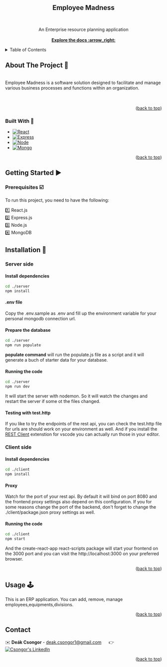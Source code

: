 <div id="readme-top"></div>

<br>
<br>

<h2 align="center"> Employee Madness </h2>
  <br>
<p align="center">
    An Enterprise resource planning application
    <br>
    <br>
    <a href="https://github.com/CodecoolGlobal/the-employee-madness-react-CsongorD"><strong>Explore the docs :arrow_right:	</strong></a>
    <br />
</p>
</div>



<!-- TABLE OF CONTENTS -->
<details>
  <summary>Table of Contents</summary>
  <ol>
    <li>
      <a href="#about-the-project">About The Project</a>
      <ul>
        <li><a href="#built-with">Built With</a></li>
      </ul>
    </li>
    <li>
      <a href="#getting-started">Getting Started</a>
      <ul>
        <li><a href="#prerequisites">Prerequisites</a></li>
        <li><a href="#installation">Installation</a></li>
      </ul>
    </li>
    <li><a href="#usage">Usage</a></li>
    <li><a href="#contact">Contact</a></li>
  </ol>
</details>



<!-- ABOUT THE PROJECT -->
<div id="about-the-project"></div>

## About The Project :page_with_curl:

<br />
Employee Madness is a software solution designed to facilitate and manage various business processes and functions within an organization.
<br />
<br />

<br />
<p align="right">(<a href="#readme-top">back to top</a>)</p>


<div id="built-with"></div>

### Built With :wrench:

* [![React][React.img]][React-url]
* [![Express][Express.img]][Express-url]
* [![Node][Node.img]][Node-url]
* [![Mongo][Mongo.img]][Mongo-url]

<p align="right">(<a href="#readme-top">back to top</a>)</p>

<!-- GETTING STARTED -->
<div id="getting-started"></div>

## Getting Started :arrow_forward:

<div id="prerequisites"></div>

### Prerequisites :ballot_box_with_check:

To run this project, you need to have the following:

:one: React.js <br>
:two: Express.js  <br>
:three: Node.js <br>
:four: MongoDB <br>

<div id="installation"></div>

## Installation :floppy_disk:

### Server side

#### Install dependencies

```bash
cd ./server
npm install
```

#### .env file

Copy the .env.sample as .env and fill up the environment variable for your personal mongodb connection url.

#### Prepare the database

```bash
cd ./server
npm run populate
```

**populate command** will run the populate.js file as a script and it will generate a buch of starter data for your
database.

#### Running the code

```bash
cd ./server
npm run dev
```

It will start the server with nodemon. So it will watch the changes and restart the server if some ot the files changed.

#### Testing with test.http

If you like to try the endpoints of the rest api, you can check the test.http file for urls are should work on your
environment as well. And if you install
the [REST Client](https://marketplace.visualstudio.com/items?itemName=humao.rest-client) extenstion for vscode you can
actually run those in your editor.

### Client side

#### Install dependencies

```bash
cd ./client
npm install
```

#### Proxy

Watch for the port of your rest api. By default it will bind on port 8080 and the frontend proxy settings also depend on
this configuration. If you for some reasons change the port of the backend, don't forget to change the
./client/package.json proxy settings as well.

#### Running the code

```bash
cd ./client
npm start
```

And the create-react-app react-scripts package will start your frontend on the 3000 port and you can visit
the http://localhost:3000 on your preferred browser.

<p align="right">(<a href="#readme-top">back to top</a>)</p>


<!-- USAGE EXAMPLES -->
<div id="usage"></div>

## Usage :joystick:

This is an ERP application.
You can add, remove, manage employees,equipments,divisions.

<p align="right">(<a href="#readme-top">back to top</a>)</p>


<!-- CONTACT -->
<div id="contact"></div>

## Contact

:envelope:    **Deák Csongor** - deak.csongor1@gmail.com &nbsp;&nbsp;&nbsp;&nbsp; :point_right:
&nbsp;&nbsp;&nbsp;&nbsp; [![Csongor's LinkedIn][linkedin-shield]][LinkedIn - Csongor]

<p align="right">(<a href="#readme-top">back to top</a>)</p>

<!-- MARKDOWN LINKS & IMAGES -->
<!-- https://www.markdownguide.org/basic-syntax/#reference-style-links -->

[linkedin-url]: https://linkedin.com/in/linkedin_username

[LinkedIn - Csongor]: https://www.linkedin.com/in/csongor-deak/

[linkedin-shield]: https://img.shields.io/badge/-LinkedIn-black.svg?style=for-the-badge&logo=linkedin&colorB=555

[React.img]: https://img.shields.io/badge/React-20232A?style=for-the-badge&logo=react&logoColor=61DAFB

[React-url]: https://react.dev/

[Express.img]:https://img.shields.io/badge/express-white?style=for-the-badge&logo=express&logoColor=61DAFB

[Express-url]:https://expressjs.com/

[Node.img]:https://img.shields.io/badge/node-js?style=for-the-badge&logo=node.js&logoColor=61DAFB

[Node-url]:https://nodejs.org/en

[Mongo.img]:https://img.shields.io/badge/mongo-db?style=for-the-badge&logo=mongodb&logoColor=61DAFB

[Mongo-url]:https://www.mongodb.com/
